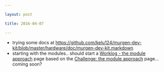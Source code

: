 ```yaml
---

layout: post

title: 2016-04-07

---
```



-   trying some docs at
    https://github.com/kelu124/murgen-dev-kit/blob/master/hardware/doc/murgen-dev-kit.markdown
-   starting with the modules.. should start a [Worklog - the module
    approach](Worklog_-_the_module_approach "wikilink") page based on
    the [Challenge: the module
    approach](Challenge:_the_module_approach "wikilink") page... coming
    soon?

